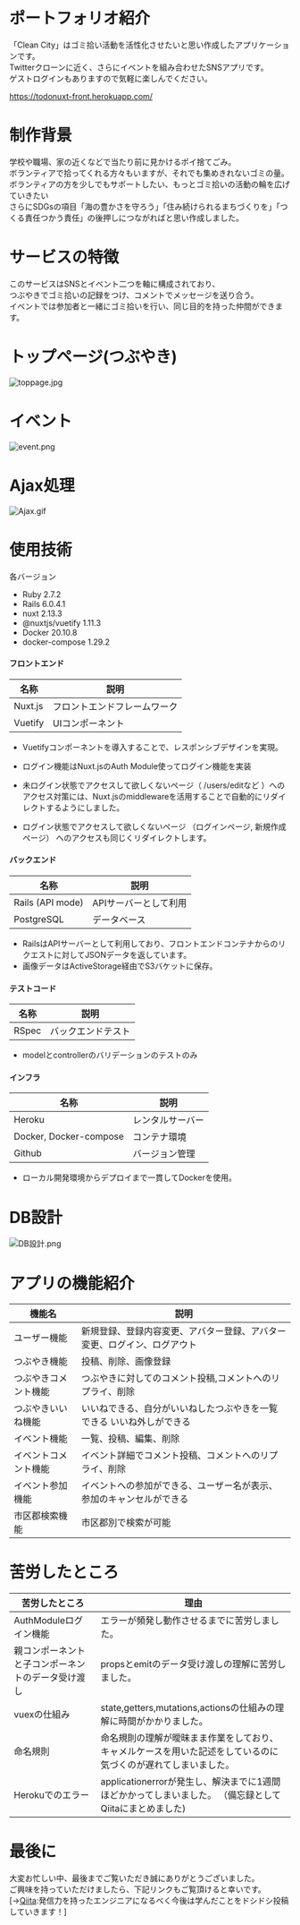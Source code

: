 # ポートフォリオ紹介

「Clean City」はゴミ拾い活動を活性化させたいと思い作成したアプリケーションです。<br>
Twitterクローンに近く、さらにイベントを組み合わせたSNSアプリです。<br>
ゲストログインもありますので気軽に楽しんでください。

https://todonuxt-front.herokuapp.com/


# 制作背景

学校や職場、家の近くなどで当たり前に見かけるポイ捨てごみ。<br>
ボランティアで拾ってくれる方々もいますが、それでも集めきれないゴミの量。<br>
ボランティアの方を少しでもサポートしたい、もっとゴミ拾いの活動の輪を広げていきたい<br>
さらにSDGsの項目「海の豊かさを守ろう」「住み続けられるまちづくりを」「つくる責任つかう責任」の後押しにつながればと思い作成しました。

# サービスの特徴

このサービスはSNSとイベント二つを軸に構成されており、<br>
つぶやきでゴミ拾いの記録をつけ、コメントでメッセージを送り合う。<br>
イベントでは参加者と一緒にゴミ拾いを行い、同じ目的を持った仲間ができます。


# トップページ(つぶやき)

![toppage.jpg](https://user-images.githubusercontent.com/77315028/134213355-fb4ddd68-d795-4063-8739-77ff32ed8dc7.jpg)

# イベント

![event.png](https://user-images.githubusercontent.com/77315028/134344404-69874592-b23b-4d28-9363-31d332fc9afb.png)

# Ajax処理

![Ajax.gif](https://user-images.githubusercontent.com/77315028/134439445-761bad4c-4c7e-4a9b-8ebe-f54d6399c1de.gif)

# 使用技術

各バージョン
- Ruby 2.7.2
- Rails 6.0.4.1
- nuxt 2.13.3
- @nuxtjs/vuetify 1.11.3
- Docker 20.10.8
- docker-compose 1.29.2

#### フロントエンド
| 名称 | 説明 |
| ---- | ---- |
| Nuxt.js | フロントエンドフレームワーク |
| Vuetify | UIコンポーネント |
- Vuetifyコンポーネントを導入することで、レスポンシブデザインを実現。

- ログイン機能はNuxt.jsのAuth Module使ってログイン機能を実装

- 未ログイン状態でアクセスして欲しくないページ（ /users/editなど ）へのアクセス対策には、Nuxt.jsのmiddlewareを活用することで自動的にリダイレクトするようにしました。

- ログイン状態でアクセスして欲しくないページ （ログインページ, 新規作成ページ） へのアクセスも同じくリダイレクトします。
#### バックエンド
| 名称 | 説明 |
| ---- | ---- |
| Rails (API mode) | APIサーバーとして利用 |
| PostgreSQL | データベース |
- RailsはAPIサーバーとして利用しており、フロントエンドコンテナからのリクエストに対してJSONデータを返しています。
- 画像データはActiveStorage経由でS3バケットに保存。

#### テストコード
| 名称 | 説明 |
| ---- | ---- |
| RSpec | バックエンドテスト |
- modelとcontrollerのバリデーションのテストのみ

#### インフラ
| 名称 | 説明 |
| ---- | ---- |
| Heroku |  レンタルサーバー |
| Docker, Docker-compose | コンテナ環境 |
| Github | バージョン管理 |
- ローカル開発環境からデプロイまで一貫してDockerを使用。

# DB設計

![DB設計.png](https://user-images.githubusercontent.com/77315028/134330743-24d7c6d3-f22d-4fe0-80ce-4c7c994a356c.png)

# アプリの機能紹介
| 機能名 | 説明 |
|----|----|
| ユーザー機能 | 新規登録、登録内容変更、アバター登録、アバター変更、ログイン、ログアウト |
| つぶやき機能 | 投稿、削除、画像登録 |
| つぶやきコメント機能 | つぶやきに対してのコメント投稿,コメントへのリプライ、削除 |
| つぶやきいいね機能 | いいねできる、自分がいいねしたつぶやきを一覧できる いいね外しができる |
| イベント機能 | 一覧、投稿、編集、削除 |
| イベントコメント機能 | イベント詳細でコメント投稿、コメントへのリプライ、削除 |
| イベント参加機能 | イベントへの参加ができる、ユーザー名が表示、参加のキャンセルができる |
| 市区郡検索機能 | 市区郡別で検索が可能 |

# 苦労したところ

| 苦労したところ | 理由 |
|----|----|
| AuthModuleログイン機能 | エラーが頻発し動作させるまでに苦労しました。 |
| 親コンポーネントと子コンポーネントのデータ受け渡し | propsとemitのデータ受け渡しの理解に苦労しました。 |
| vuexの仕組み | state,getters,mutations,actionsの仕組みの理解に時間がかかりました。 |
| 命名規則 | 命名規則の理解が曖昧まま作業をしており、キャメルケースを用いた記述をしているのに気づくのが遅れてしまいました。 |
| Herokuでのエラー | applicationerrorが発生し、解決までに1週間ほどかかってしまいました。 （備忘録としてQiitaにまとめました)|

# 最後に

大変お忙しい中、最後までご覧いただき誠にありがとうございました。<br>
ご興味を持っていただけましたら、下記リンクもご覧頂けると幸いです。<br>
[→[Qiita](https://qiita.com/TETSU33):発信力を持ったエンジニアになるべく今後は学んだことをドシドシ投稿していきます！]
